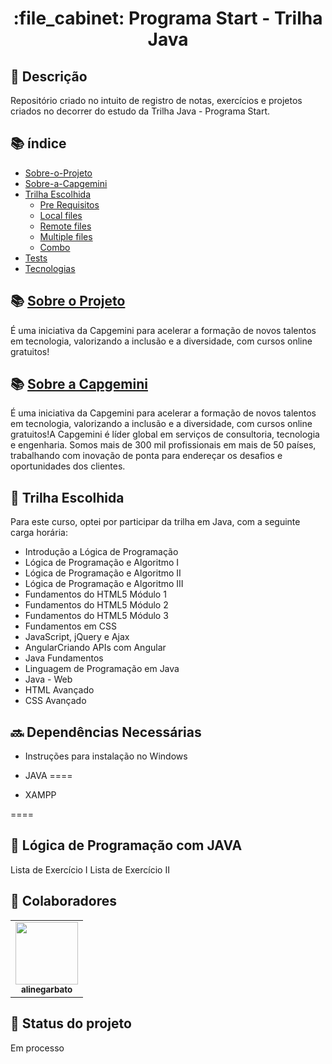 <h1 align="center">:file_cabinet: Programa Start - Trilha Java</h1>

## :memo: Descrição
Repositório criado no intuito de registro de notas, exercícios e projetos criados no decorrer do estudo da Trilha Java - Programa Start.

## :books: índice

<!--ts-->
   * <a href="#Sobre o Projeto">Sobre-o-Projeto</a>
   * <a href="#Sobre a Capgemini">Sobre-a-Capgemini</a>
   * [Trilha Escolhida](#Trilha-Escolhida)
      * [Pre Requisitos](#pre-requisitos)
      * [Local files](#local-files)
      * [Remote files](#remote-files)
      * [Multiple files](#multiple-files)
      * [Combo](#combo)
   * [Tests](#testes)
   * [Tecnologias](#tecnologias)
<!--te-->

## :books: [Sobre o Projeto](#Sobre-o-Projeto)
É uma iniciativa da Capgemini para acelerar a formação de novos talentos em tecnologia, valorizando a inclusão e a diversidade, com cursos online gratuitos!

## :books: [Sobre a Capgemini](#Sobre-a-Capgemini)
É uma iniciativa da Capgemini para acelerar a formação de novos talentos em tecnologia, valorizando a inclusão e a diversidade, com cursos online gratuitos!A Capgemini é líder global em serviços de consultoria, tecnologia e engenharia. Somos mais de 300 mil profissionais em mais de 50 países, trabalhando com inovação de ponta para endereçar os desafios e oportunidades dos clientes.

## :rocket: Trilha Escolhida
Para este curso, optei por participar da trilha em Java, com a seguinte carga horária:

* Introdução a Lógica de Programação
* Lógica de Programação e Algoritmo I
* Lógica de Programação e Algoritmo II
* Lógica de Programação e Algoritmo III
* Fundamentos do HTML5 Módulo 1
* Fundamentos do HTML5 Módulo 2
* Fundamentos do HTML5 Módulo 3
* Fundamentos em CSS
* JavaScript, jQuery e Ajax
* AngularCriando APIs com Angular
* Java Fundamentos
* Linguagem de Programação em Java
* Java - Web
* HTML Avançado
* CSS Avançado

## :soon: Dependências Necessárias

* Instruções para instalação no Windows

* JAVA
====

* XAMPP

====

## 🚀 Lógica de Programação com JAVA

Lista de Exercício I
Lista de Exercício II

## :handshake: Colaboradores
<table>
  <tr>
    <td align="center">
      <a href="http://github.com/alinegarbato">
        <img src="https://github.com/alinegarbato/todoapp/blob/main/octocat-1679669901194.png" width="100px;"/><br>
        <sub>
          <b>alinegarbato</b>
        </sub>
      </a>
    </td>
  </tr>
</table>

## :dart: Status do projeto

Em processo

